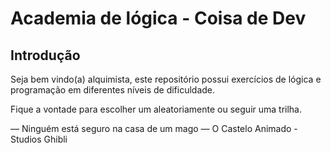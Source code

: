 # Academia de lógica - Coisa de Dev

## Introdução

Seja bem vindo(a) alquimista, este repositório possui exercícios de lógica e programação em diferentes níveis de dificuldade.

Fique a vontade para escolher um aleatoriamente ou seguir uma trilha.

⁠— Ninguém está seguro na casa de um mago — O Castelo Animado - Studios Ghibli